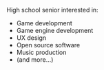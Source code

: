 High school senior interested in:
- Game development
- Game engine development
- UX design
- Open source software 
- Music production
- (and more...)
